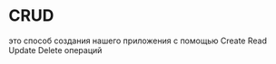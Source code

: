 # CRUD
это способ создания нашего приложения с помощью Create Read Update Delete операций                                                                     